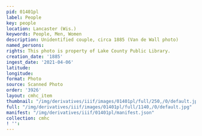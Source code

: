 ```yaml
---
pid: 01401pl
label: People
key: people
location: Lancaster (Wis.)
keywords: People, Men, Women
description: Unidentified couple, circa 1885 (Van de Wall photo)
named_persons: 
rights: This photo is property of Lake County Public Library.
creation_date: '1885'
ingest_date: '2021-04-06'
latitude: 
longitude: 
format: Photo
source: Scanned Photo
order: '3926'
layout: cmhc_item
thumbnail: "/img/derivatives/iiif/images/01401pl/full/250,/0/default.jpg"
full: "/img/derivatives/iiif/images/01401pl/full/1140,/0/default.jpg"
manifest: "/img/derivatives/iiif/01401pl/manifest.json"
collection: cmhc
! '': 
---
```

